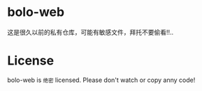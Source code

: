 # bolo-web
这是很久以前的私有仓库，可能有敏感文件，拜托不要偷看!!..

# License
bolo-web is `绝密` licensed. Please don't watch or copy anny code!
